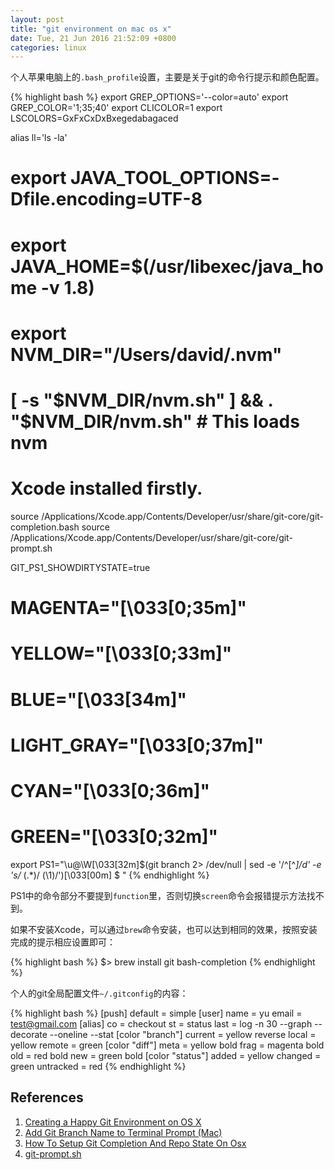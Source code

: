 ```yaml
---
layout: post
title: "git environment on mac os x"
date: Tue, 21 Jun 2016 21:52:09 +0800
categories: linux
---
```


个人苹果电脑上的`.bash_profile`设置，主要是关于git的命令行提示和颜色配置。

{% highlight bash %}
export GREP_OPTIONS='--color=auto'
export GREP_COLOR='1;35;40'
export CLICOLOR=1
export LSCOLORS=GxFxCxDxBxegedabagaced

alias ll='ls -la'

# export JAVA_TOOL_OPTIONS=-Dfile.encoding=UTF-8
# export JAVA_HOME=$(/usr/libexec/java_home -v 1.8)
# export NVM_DIR="/Users/david/.nvm"
# [ -s "$NVM_DIR/nvm.sh" ] && . "$NVM_DIR/nvm.sh"  # This loads nvm

# Xcode installed firstly.
source /Applications/Xcode.app/Contents/Developer/usr/share/git-core/git-completion.bash
source /Applications/Xcode.app/Contents/Developer/usr/share/git-core/git-prompt.sh

GIT_PS1_SHOWDIRTYSTATE=true

# MAGENTA="\[\033[0;35m\]"
# YELLOW="\[\033[0;33m\]"
# BLUE="\[\033[34m\]"
# LIGHT_GRAY="\[\033[0;37m\]"
# CYAN="\[\033[0;36m\]"
# GREEN="\[\033[0;32m\]"
export PS1="\u@\W\[\033[32m\]\$(git branch 2> /dev/null | sed -e '/^[^*]/d' -e 's/* \(.*\)/ (\1)/')\[\033[00m\] $ "
{% endhighlight %}

PS1中的命令部分不要提到`function`里，否则切换`screen`命令会报错提示方法找不到。

如果不安装Xcode，可以通过`brew`命令安装，也可以达到相同的效果，按照安装完成的提示相应设置即可：

{% highlight bash %}
$> brew install git bash-completion
{% endhighlight %}

个人的git全局配置文件`~/.gitconfig`的内容：

{% highlight bash %}
[push]
    default = simple
[user]
    name = yu
    email = test@gmail.com
[alias]
    co = checkout
    st = status
    last = log -n 30 --graph --decorate --oneline --stat
[color "branch"]
    current = yellow reverse
    local = yellow
    remote = green
[color "diff"]
    meta = yellow bold
    frag = magenta bold
    old = red bold
    new = green bold
[color "status"]
    added = yellow
    changed = green
    untracked = red
{% endhighlight %}

References
-----

1. [Creating a Happy Git Environment on OS X](https://gist.github.com/trey/2722934)
2. [Add Git Branch Name to Terminal Prompt (Mac)](http://mfitzp.io/article/add-git-branch-name-to-terminal-prompt-mac/)
3. [How To Setup Git Completion And Repo State On Osx](http://www.4e00.com/blog/linux/2016/06/19/bash-scripting-manipulating-variables.html)
4. [git-prompt.sh](https://raw.githubusercontent.com/git/git/master/contrib/completion/git-prompt.sh)
